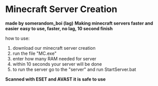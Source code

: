 # Minecraft Server Creation

**made by somerandom_boi (lag)**
**Making minecraft servers faster and easier**
**easy to use, faster, no lag, 10 second finish**

how to use:
1. download our minecraft server creation
2. run the file "MC.exe"
3. enter how many RAM needed for server
4. within 10 seconds your server will be done
5. to run the server go to the "server" and run StartServer.bat

**Scanned with ESET and AVAST it is safe to use**
